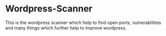 # Wordpress-Scanner
This is the wordpress scanner which help to find open ports, vulnerabilities and many things which further help to improve wordpress.

